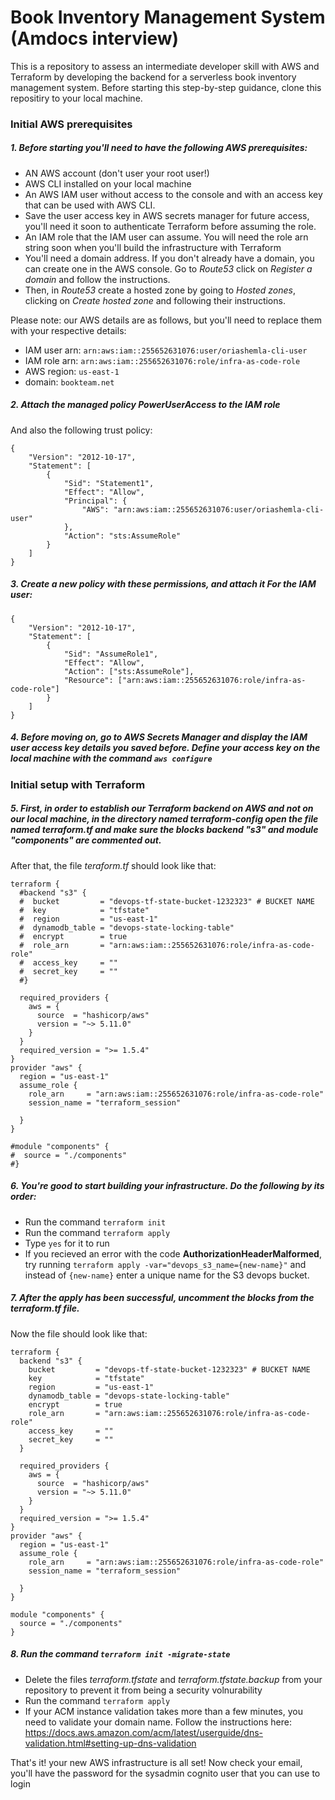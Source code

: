 # Book Inventory Management System (Amdocs interview)
This is a repository to assess an intermediate developer skill with AWS and Terraform by developing the backend for a serverless book inventory management system. Before starting this step-by-step guidance, clone this repositiry to your local machine.

### Initial AWS prerequisites
##### 1. Before starting you'll need to have the following AWS prerequisites:
- AN AWS account (don't user your root user!)
- AWS CLI installed on your local machine
- An AWS IAM user without access to the console and with an access key that can be used with AWS CLI.
- Save the user access key in AWS secrets manager for future access, you'll need it soon to authenticate Terraform before assuming the role.
- An IAM role that the IAM user can assume. You will need the role arn string soon when you'll build the infrastructure with Terraform
- You'll need a domain address. If you don't already have a domain, you can create one in the AWS console. Go to *Route53* click on *Register a domain* and follow the instructions.
- Then, in *Route53* create a hosted zone by going to *Hosted zones*, clicking on *Create hosted zone* and following their instructions.

Please note: our AWS details are as follows, but you'll need to replace them with your respective details:
- IAM user arn: `arn:aws:iam::255652631076:user/oriashemla-cli-user`
- IAM role arn: `arn:aws:iam::255652631076:role/infra-as-code-role`
- AWS region: `us-east-1`
- domain: `bookteam.net`

##### 2. Attach the managed policy *PowerUserAccess* to the IAM role

And also the following trust policy:

    {
        "Version": "2012-10-17",
        "Statement": [
            {
                "Sid": "Statement1",
                "Effect": "Allow",
                "Principal": {
                    "AWS": "arn:aws:iam::255652631076:user/oriashemla-cli-user"
                },
                "Action": "sts:AssumeRole"
            }
        ]
    }

##### 3. Create a new policy with these permissions, and attach it For the IAM user:

    {
        "Version": "2012-10-17",
        "Statement": [
            {
                "Sid": "AssumeRole1",
                "Effect": "Allow",
                "Action": ["sts:AssumeRole"],
                "Resource": ["arn:aws:iam::255652631076:role/infra-as-code-role"]
            }
        ]
    }

##### 4. Before moving on, go to AWS Secrets Manager and display the IAM user access key details you saved before. Define your access key on the local machine with the command `aws configure` 

### Initial setup with Terraform
##### 5. First, in order to establish our Terraform backend on AWS and not on our local machine, in the directory named *terraform-config* open the file named *terraform.tf* and make sure the blocks **backend "s3"** and **module "components"** are commented out.

After that, the file *teraform.tf* should look like that:
    
    terraform {
      #backend "s3" {
      #  bucket         = "devops-tf-state-bucket-1232323" # BUCKET NAME
      #  key            = "tfstate"
      #  region         = "us-east-1"
      #  dynamodb_table = "devops-state-locking-table"
      #  encrypt        = true
      #  role_arn       = "arn:aws:iam::255652631076:role/infra-as-code-role"
      #  access_key     = ""
      #  secret_key     = ""
      #}
    
      required_providers {
        aws = {
          source  = "hashicorp/aws"
          version = "~> 5.11.0"
        }
      }
      required_version = ">= 1.5.4"
    }
    provider "aws" {
      region = "us-east-1"
      assume_role {
        role_arn     = "arn:aws:iam::255652631076:role/infra-as-code-role"
        session_name = "terraform_session"
    
      }
    }
    
    #module "components" {
    #  source = "./components"
    #}





##### 6. You're good to start building your infrastructure. Do the following by its order:
- Run the command `terraform init`
- Run the command `terraform apply`
- Type `yes` for it to run
- If you recieved an error with the code **AuthorizationHeaderMalformed**, try running `terraform apply -var="devops_s3_name={new-name}"` and instead of `{new-name}` enter a unique name for the S3 devops bucket.  

##### 7. After the apply has been successful, uncomment the blocks from the *terraform.tf* file.

Now the file should look like that:

    terraform {
      backend "s3" {
        bucket         = "devops-tf-state-bucket-1232323" # BUCKET NAME
        key            = "tfstate"
        region         = "us-east-1"
        dynamodb_table = "devops-state-locking-table"
        encrypt        = true
        role_arn       = "arn:aws:iam::255652631076:role/infra-as-code-role"
        access_key     = ""
        secret_key     = ""
      }
    
      required_providers {
        aws = {
          source  = "hashicorp/aws"
          version = "~> 5.11.0"
        }
      }
      required_version = ">= 1.5.4"
    }
    provider "aws" {
      region = "us-east-1"
      assume_role {
        role_arn     = "arn:aws:iam::255652631076:role/infra-as-code-role"
        session_name = "terraform_session"
    
      }
    }
    
    module "components" {
      source = "./components"
    }




 
##### 8. Run the command `terraform init -migrate-state`
- Delete the files *terraform.tfstate* and *terraform.tfstate.backup* from your repository to prevent it from being a security volnurability
- Run the command `terraform apply`
- If your ACM instance validation takes more than a few minutes, you need to validate your domain name. Follow the instructions here:
  https://docs.aws.amazon.com/acm/latest/userguide/dns-validation.html#setting-up-dns-validation



 That's it! your new AWS infrastructure is all set! 
 Now check your email, you'll have the password for the sysadmin cognito user that you can use to login


